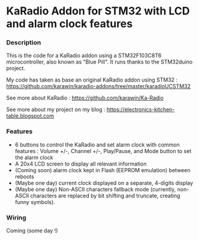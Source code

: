 # KaRadio Addon for STM32 with LCD and alarm clock features

### Description

This is the code for a KaRadio addon using a STM32F103C8T6 microcontroller, also known as "Blue Pill". It runs thanks to the STM32duino project.

My code has taken as base an original KaRadio addon using STM32 : https://github.com/karawin/karadio-addons/tree/master/karadioUCSTM32

See more about KaRadio :
https://github.com/karawin/Ka-Radio

See more about my project on my blog : https://electronics-kitchen-table.blogspot.com

### Features
- 6 buttons to control the KaRadio and set alarm clock with common features : Volume +/-, Channel +/-, Play/Pause, and Mode button to set the alarm clock
- A 20x4 LCD screen to display all relevant information
- (Coming soon) alarm clock kept in Flash (EEPROM emulation) between reboots
- (Maybe one day) current clock displayed on a separate, 4-digits display
- (Maybe one day) Non-ASCII characters fallback mode (currently, non-ASCII characters are replaced by bit shifting and truncate, creating funny symbols).

### Wiring

Coming (some day !)
